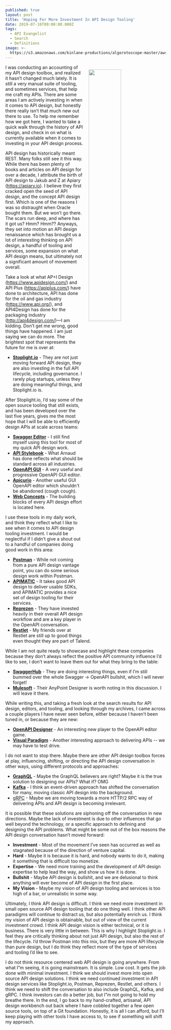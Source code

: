 ```yaml
---
published: true
layout: post
title: 'Hoping For More Investment In API Design Tooling'
date: 2019-07-16T09:00:00.000Z
tags:
  - API Evangelist
  - Search
  - Definitions
image: >-
  https://s3.amazonaws.com/kinlane-productions/algorotoscope-master/aws-s3-stories-new-68-158-800-500-0-max-0-1--1.jpg
---
```

<img src="{{ page.image }}" width="45%" align="right" style="padding: 15px;" />
I was conducting an accounting of my API design toolbox, and realized it hasn’t changed much lately. It is still a very manual suite of tooling, and sometimes services, that help me craft my APIs. There are some areas I am actively investing in when it comes to API design, but honestly there really isn’t that much new out there to use. To help me remember how we got here, I wanted to take a quick walk through the history of API design, and check in on what is currently available when it comes to investing in your API design process.

API design has historically meant REST. Many folks still see it this way. While there has been plenty of books and articles on API design for over a decade, I attribute the birth of API design to Jakub and Z at Apiary (https://apiary.io). I believe they first cracked open the seed of API design, and the concept API design first. Which is one of the reasons I was so distraught when Oracle bought them. But we won’t go there. The scars run deep, and where has it got us? Hmm? Hmm?? Anyways, they set into motion an API design renaissance which has brought us a lot of interesting thinking on API design, a handful of tooling and services, some expansion on what API design means, but ultimately not a significant amount of movement overall.

Take a look at what AP+I Design (https://www.apidesign.com/) and API Plus (https://apiplus.com/) have done to architecture, API has done for the oil and gas industry (https://www.api.org/), and API4Design has done for the packaging industry (http://api4design.com/)—I am kidding. Don’t get me wrong, good things have happened. I am just saying we can do more. The brightest spot that represents the future for me is over at:

- [**Stoplight.io**](http://stoplight.io) - They are not just moving forward API design, they are also investing in the full API lifecycle, including governance. I rarely plug startups, unless they are doing meaningful things, and Stoplight.io is.

After Stoplight.io, I’d say some of the open source tooling that still exists, and has been developed over the last five years, gives me the most hope that I will be able to efficiently design APIs at scale across teams:

- [**Swagger Editor**](https://editor.swagger.io/) - I still find myself using this tool for most of my quick API design work.
- [**API Stylebook**](http://apistylebook.com/) - What Arnaud has done reflects what should be standard across all industries.
- [**OpenAPI GUI**](https://mermade.github.io/openapi-gui/) - A very useful and progressive OpenAPI GUI editor.
- [**Apicurio**](https://www.apicur.io/) - Another useful GUI OpenAPI editor which shouldn't be abandoned (cough cough).
- [**Web Concepts**](http://webconcepts.info/) - The building blocks of every API design effort is located here.

I use these tools in my daily work, and think they reflect what I like to see when it comes to API design tooling investment. I would be neglectful if I didn’t give a shout out to a handful of companies doing good work in this area:

- [**Postman**](https://www.getpostman.com/) - While not coming from a pure API design vantage point, you can do some serious design work within Postman.
- [**APIMATIC**](https://www.apimatic.io/) - It takes good API design to deliver usable SDKs, and APIMATIC provides a nice set of design tooling for their services.
- [**Reprezen**](https://www.reprezen.com/) - They have invested heavily in their overall API design workflow and are a key player in the OpenAPI conversation.
- [**Restlet**](https://restlet.com/) - My friends over at Restlet are still up to good things even thought they are part of Talend.

While I am not quite ready to showcase and highlight these companies because they don’t always reflect the positive API community influence I’d like to see, I don’t want to leave them out for what they bring to the table:

- [**SwaggerHub**](https://app.swaggerhub.com/) - They are doing interesting things, even if I’m still bummed over the whole Swagger -> OpenAPI bullshit, which I will never forget!
- [**Mulesoft**](https://www.mulesoft.com/platform/api/anypoint-designer) - Their AnyPoint Designer is worth noting in this discussion. I will leave it there.

While writing this, and taking a fresh look at the search results for API design, editors, and tooling, and looking through my archives, I came across a couple players I have never seen before, either because I haven’t been tuned in, or because they are new:

- [**OpenAPI Designer**](https://openapi.design/#/about) - An interesting new player to the OpenAPI editor game.
- [**Visual Paradigm**](https://visual-paradigm.com/features/code-engineering-tools/#rest-api-generation) - Another interesting approach to delivering APIs -- we may have to test drive.

I do not want to stop there. Maybe there are other API design toolbox forces at play, influencing, shifting, or directing the API design conversation in other ways, using different protocols and approaches:

- [**GraphQL**](https://graphql.org/) - Maybe the GraphQL believers are right? Maybe it is the true solution to designing our APIs? What if? OMG
- [**Kafka**](https://kafka.apache.org/) - I think an event-driven approach has shifted the conversation for many, moving classic API design into the background.
- [gRPC](https://grpc.io/) - Maybe we are moving towards a more HTTP/2 RPC way of delivering APIs and API design is becoming irrelevant.

It is possible that these solutions are siphoning off the conversation in new directions. Maybe the lack of investment is due to other influences that go well beyond the technology, or a specific approach to defining and designing the API problems. What might be some out of the box reasons the API design conversation hasn’t moved forward:

- **Investment** -  Most of the movement I’ve seen has occurred as well as stagnated because of the direction of venture capital.
- **Hard** - Maybe it is because it is hard, and nobody wants to do it, making it something that is difficult too monetize.
- **Expertise** - We need more training and the development of API design expertise to help lead the way, and show us how it is done.
- **Bullshit** - Maybe API design is bullshit, and we are delusional to think anything will ever become of API design in the first place.
- **My Vision** - Maybe my vision of API design tooling and services is too high of a bar, or unrealistic in some way.

Ultimately, I think API design is difficult. I think we need more investment in small open source API design tooling that do one thing well. I think other API paradigms will continue to distract us, but also potentially enrich us. I think my vision of API design is obtainable, but out of view of the current investment crowd. I think API design vision is either technical, or it is business. There is very little in between. This is why I highlight Stoplight.io. I feel they are critically thinking about not just API design, but also the rest of the lifecycle. I’d throw Postman into this mix, but they are more API lifecycle than pure design, but I do think they reflect more of the type of services and tooling I’d like to see.

I do not think resource centered web API design is going anywhere. From what I”m seeing, it is going mainstream. It is simple. Low cost. It gets the job done with minimal investment. I think we should invest more into open source API design solutions. I think we need continued investment in API design services like Stoplight.io, Postman, Reprezen, Restlet, and others. I think we need to shift the conversation to also include GraphQL, Kafka, and gRPC. I think investors can do a better job, but I”m not going to hold my breathe there. In the end, I go back to my hand-crafted, artisanal, API design workbench out back where I have cobbled together a few open source tools, on top of a Git foundation. Honestly, it is all I can afford, but I’ll keep playing with other tools I have access to, to see if something will shift my approach.
